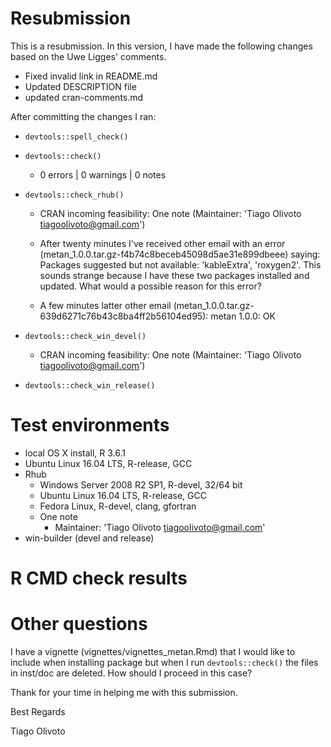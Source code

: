 # Resubmission
This is a resubmission. In this version, I have made the following changes based on the Uwe Ligges' comments. 

- Fixed invalid link in README.md
- Updated DESCRIPTION file
- updated cran-comments.md

After committing the changes I ran:

- `devtools::spell_check()`
- `devtools::check()`
   - 0 errors | 0 warnings | 0 notes
   
- `devtools::check_rhub()`
   - CRAN incoming feasibility: One note (Maintainer: 'Tiago Olivoto <tiagoolivoto@gmail.com>')
   
   - After twenty minutes I've received other email with an error (metan_1.0.0.tar.gz-f4b74c8beceb45098d5ae31e899dbeee) saying: Packages suggested but not available: 'kableExtra', 'roxygen2'. This sounds strange because I have these two packages installed and updated. What would a possible reason for this error?
   - A few minutes latter other email (metan_1.0.0.tar.gz-639d6271c76b43c8ba4ff2b56104ed95): metan 1.0.0: OK


- `devtools::check_win_devel()`
   - CRAN incoming feasibility: One note (Maintainer: 'Tiago Olivoto <tiagoolivoto@gmail.com>')

- `devtools::check_win_release()`

# Test environments

- local OS X install, R 3.6.1
- Ubuntu Linux 16.04 LTS, R-release, GCC
- Rhub
   - Windows Server 2008 R2 SP1, R-devel, 32/64 bit
   - Ubuntu Linux 16.04 LTS, R-release, GCC
   - Fedora Linux, R-devel, clang, gfortran
   - One note
      - Maintainer: 'Tiago Olivoto <tiagoolivoto@gmail.com>'
- win-builder (devel and release)

# R CMD check results



# Other questions

I have a vignette (vignettes/vignettes_metan.Rmd) that I would like to include when installing package but when I run `devtools::check()` the files in inst/doc are deleted. How should I proceed in this case?

Thank for your time in helping me with this submission.

Best Regards

Tiago Olivoto

